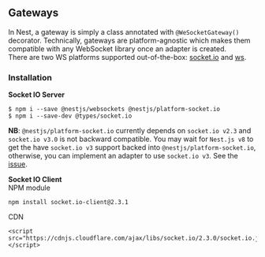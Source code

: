 ## Gateways
In Nest, a gateway is simply a class annotated with `@WeSocketGateway()` decorator.  Technically, gateways are platform-agnostic which makes them compatible with any WebSocket library once an adapter is created.  
There are two WS platforms supported out-of-the-box: [socket.io](https://github.com/socketio/socket.io) and [ws](https://github.com/websockets/ws).  

### Installation
__Socket IO Server__     
```
$ npm i --save @nestjs/websockets @nestjs/platform-socket.io
$ npm i --save-dev @types/socket.io
```
__NB__: `@nestjs/platform-socket.io` currently depends on `socket.io v2.3` and `socket.io v3.0` is not backward compatible. You may wait for `Nest.js v8` to get the have `socket.io v3` support backed into `@nestjs/platform-socket.io`, otherwise, you can implement an adapter to use `socket.io v3`. See the [issue](https://github.com/nestjs/nest/issues/5676).  

__Socket IO Client__  
NPM module 
```
npm install socket.io-client@2.3.1
```
CDN
```
<script src="https://cdnjs.cloudflare.com/ajax/libs/socket.io/2.3.0/socket.io.js"></script>
```

